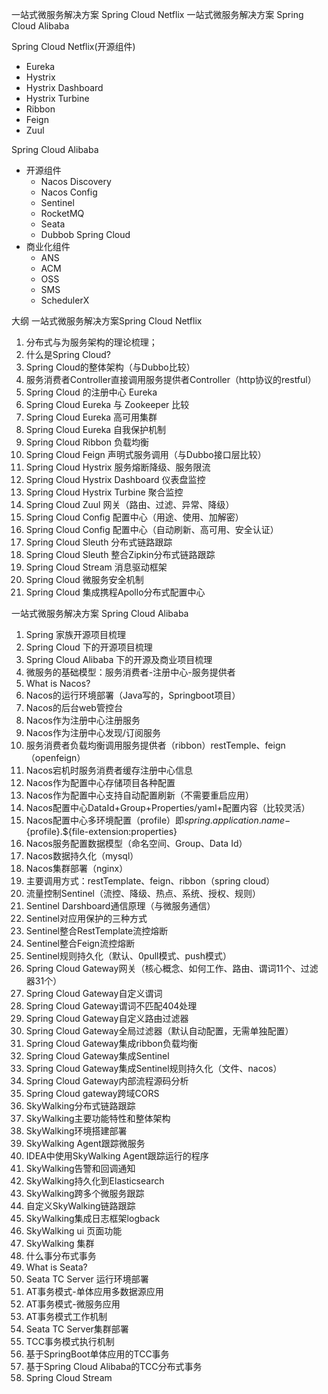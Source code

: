 一站式微服务解决方案 Spring Cloud Netflix
一站式微服务解决方案 Spring Cloud Alibaba

Spring Cloud Netflix(开源组件)
 * Eureka
 * Hystrix
 * Hystrix Dashboard
 * Hystrix Turbine
 * Ribbon
 * Feign
 * Zuul

Spring Cloud Alibaba
* 开源组件
  * Nacos Discovery
  * Nacos Config
  * Sentinel
  * RocketMQ
  * Seata
  * Dubbob Spring Cloud
* 商业化组件
  * ANS
  * ACM
  * OSS
  * SMS
  * SchedulerX

大纲
一站式微服务解决方案Spring Cloud Netflix
1. 分布式与为服务架构的理论梳理；
2. 什么是Spring Cloud?
3. Spring Cloud的整体架构（与Dubbo比较）
4. 服务消费者Controller直接调用服务提供者Controller（http协议的restful）
5. Spring Cloud 的注册中心 Eureka
6. Spring Cloud Eureka 与 Zookeeper 比较
7. Spring Cloud Eureka 高可用集群
8. Spring Cloud Eureka 自我保护机制
9. Spring Cloud Ribbon 负载均衡
10. Spring Cloud Feign 声明式服务调用（与Dubbo接口层比较）
11. Spring Cloud Hystrix 服务熔断降级、服务限流
12. Spring Cloud Hystrix Dashboard 仪表盘监控
13. Spring Cloud Hystrix Turbine 聚合监控
14. Spring Cloud Zuul 网关（路由、过滤、异常、降级）
15. Spring Cloud Config 配置中心（用途、使用、加解密）
16. Spring Cloud Config 配置中心（自动刷新、高可用、安全认证）
17. Spring Cloud Sleuth 分布式链路跟踪
18. Spring Cloud Sleuth 整合Zipkin分布式链路跟踪
19. Spring Cloud Stream 消息驱动框架
20. Spring Cloud 微服务安全机制
21. Spring Cloud 集成携程Apollo分布式配置中心

一站式微服务解决方案 Spring Cloud Alibaba
1. Spring 家族开源项目梳理
2. Spring Cloud 下的开源项目梳理
3. Spring Cloud Alibaba 下的开源及商业项目梳理
4. 微服务的基础模型：服务消费者-注册中心-服务提供者
5. What is Nacos?
6. Nacos的运行环境部署（Java写的，Springboot项目）
7. Nacos的后台web管控台
8. Nacos作为注册中心注册服务
9. Nacos作为注册中心发现/订阅服务
10. 服务消费者负载均衡调用服务提供者（ribbon）restTemple、feign（openfeign）
11. Nacos宕机时服务消费者缓存注册中心信息
12. Nacos作为配置中心存储项目各种配置
13. Nacos作为配置中心支持自动配置刷新（不需要重启应用）
14. Nacos配置中心DataId+Group+Properties/yaml+配置内容（比较灵活）
15. Nacos配置中心多环境配置（profile）即${spring.application.name}-${profile}.${file-extension:properties}
16. Nacos服务配置数据模型（命名空间、Group、Data Id）
17. Nacos数据持久化（mysql）
18. Nacos集群部署（nginx）
19. 主要调用方式：restTemplate、feign、ribbon（spring cloud）
20. 流量控制Sentinel（流控、降级、热点、系统、授权、规则）
21. Sentinel Darshboard通信原理（与微服务通信）
22. Sentinel对应用保护的三种方式
23. Sentinel整合RestTemplate流控熔断
24. Sentinel整合Feign流控熔断
25. Sentinel规则持久化（默认、0pull模式、push模式）
26. Spring Cloud Gateway网关（核心概念、如何工作、路由、谓词11个、过滤器31个）
27. Spring Cloud Gateway自定义谓词
28. Spring Cloud Gateway谓词不匹配404处理
29. Spring Cloud Gateway自定义路由过滤器
30. Spring Cloud Gateway全局过滤器（默认自动配置，无需单独配置）
31. Spring Cloud Gateway集成ribbon负载均衡
32. Spring Cloud Gateway集成Sentinel
33. Spring Cloud Gateway集成Sentinel规则持久化（文件、nacos）
34. Spring Cloud Gateway内部流程源码分析
35. Spring Cloud gateway跨域CORS
36. SkyWalking分布式链路跟踪
37. SkyWalking主要功能特性和整体架构
38. SkyWalking环境搭建部署
39. SkyWalking Agent跟踪微服务
40. IDEA中使用SkyWalking Agent跟踪运行的程序
41. SkyWalking告警和回调通知
42. SkyWalking持久化到Elasticsearch
43. SkyWalking跨多个微服务跟踪
44. 自定义SkyWalking链路跟踪
45. SkyWalking集成日志框架logback
46. SkyWalking ui 页面功能
47. SkyWalking 集群
48. 什么事分布式事务
49. What is Seata?
50. Seata TC Server 运行环境部署
51. AT事务模式-单体应用多数据源应用
52. AT事务模式-微服务应用
53. AT事务模式工作机制
54. Seata TC Server集群部署
55. TCC事务模式执行机制
56. 基于SpringBoot单体应用的TCC事务
57. 基于Spring Cloud Alibaba的TCC分布式事务
58. Spring Cloud Stream





























































